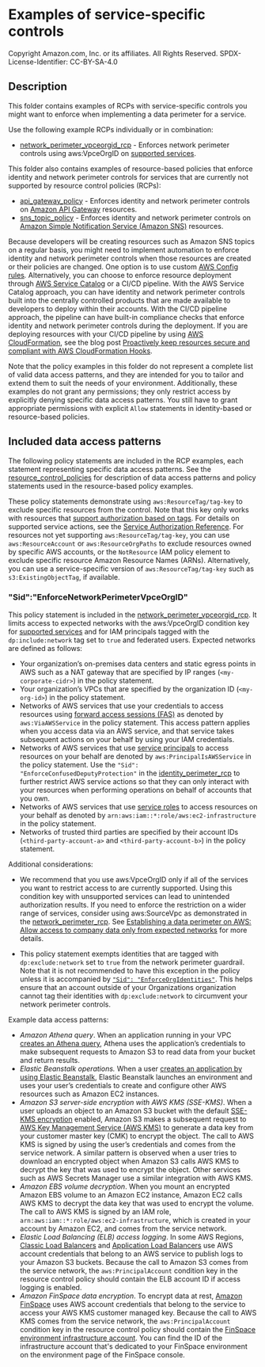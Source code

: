 # Examples of service-specific controls

Copyright Amazon.com, Inc. or its affiliates. All Rights Reserved. SPDX-License-Identifier: CC-BY-SA-4.0

## Description

This folder contains examples of RCPs with service-specific controls you might want to enforce when implementing a data perimeter for a service. 

Use the following example RCPs individually or in combination:

* [network_perimeter_vpceorgid_rcp](network_perimeter_vpceorgid_rcp.json) - Enforces network perimeter controls using aws:VpceOrgID on [supported services](https://docs.aws.amazon.com/IAM/latest/UserGuide/reference_policies_condition-keys.html#condition-keys-vpceorgid).

This folder also contains examples of resource-based policies that enforce identity and network perimeter controls for services that are currently not supported by resource control policies (RCPs):

* [api_gateway_policy](api_gateway_policy.json) - Enforces identity and network perimeter controls on [Amazon API Gateway](https://aws.amazon.com/api-gateway/) resources.
* [sns_topic_policy](sns_topic_policy.json) - Enforces identity and network perimeter controls on [Amazon Simple Notification Service (Amazon SNS)](https://aws.amazon.com/sns/) resources.

Because developers will be creating resources such as Amazon SNS topics on a regular basis, you might need to implement automation to enforce identity and network perimeter controls when those resources are created or their policies are changed. One option is to use custom [AWS Config rules](https://docs.aws.amazon.com/config/latest/developerguide/evaluate-config_develop-rules.html)_._ Alternatively, you can choose to enforce resource deployment through [AWS Service Catalog](https://aws.amazon.com/servicecatalog/?aws-service-catalog.sort-by=item.additionalFields.createdDate&aws-service-catalog.sort-order=desc) or a CI/CD pipeline. With the AWS Service Catalog approach, you can have identity and network perimeter controls built into the centrally controlled products that are made available to developers to deploy within their accounts. With the CI/CD pipeline approach, the pipeline can have built-in compliance checks that enforce identity and network perimeter controls during the deployment. If you are deploying resources with your CI/CD pipeline by using [AWS CloudFormation](https://aws.amazon.com/cloudformation/), see the blog post [Proactively keep resources secure and compliant with AWS CloudFormation Hooks](https://aws.amazon.com/blogs/mt/proactively-keep-resources-secure-and-compliant-with-aws-cloudformation-hooks/).

Note that the policy examples in this folder do not represent a complete list of valid data access patterns, and they are intended for you to tailor and extend them to suit the needs of your environment. Additionally, these examples do not grant any permissions; they only restrict access by explicitly denying specific data access patterns. You still have to grant appropriate permissions with explicit `Allow` statements in identity-based or resource-based policies.  

## Included data access patterns

The following policy statements are included in the RCP examples, each statement representing specific data access patterns. See the [resource_control_policies](../) for description of data access patterns and policy statements used in the resource-based policy examples.

These policy statements demonstrate using `aws:ResourceTag/tag-key` to exclude specific resources from the control. Note that this key only works with resources that [support authorization based on tags](https://docs.aws.amazon.com/IAM/latest/UserGuide/reference_aws-services-that-work-with-iam.html). For details on supported service actions, see the [Service Authorization Reference](https://docs.aws.amazon.com/service-authorization/latest/reference/reference.html). For resources not yet supporting `aws:ResourceTag/tag-key`, you can use `aws:ResourceAccount` or `aws:ResourceOrgPaths` to exclude resources owned by specific AWS accounts, or the `NotResource` IAM policy element to exclude specific resource Amazon Resource Names (ARNs). Alternatively, you can use a service-specific version of `aws:ResourceTag/tag-key` such as `s3:ExistingObjectTag`, if available.

### "Sid":"EnforceNetworkPerimeterVpceOrgID"

This policy statement is included in the [network_perimeter_vpceorgid_rcp](network_perimeter_vpceorgid_rcp.json). It limits access to expected networks with the aws:VpceOrgID condition key for [supported services](https://docs.aws.amazon.com/IAM/latest/UserGuide/reference_policies_condition-keys.html#condition-keys-vpceorgid) and for IAM principals tagged with the `dp:include:network` tag set to `true` and federated users. Expected networks are defined as follows:

* Your organization’s on-premises data centers and static egress points in AWS such as a NAT gateway that are specified by IP ranges (`<my-corporate-cidr>`) in the policy statement. 
* Your organization’s VPCs that are specified by the organization ID (`<my-org-id>`) in the policy statement.
* Networks of AWS services that use your credentials to access resources using [forward access sessions (FAS)](https://docs.aws.amazon.com/IAM/latest/UserGuide/access_forward_access_sessions.html) as denoted by `aws:ViaAWSService` in the policy statement. This access pattern applies when you access data via an AWS service, and that service takes subsequent actions on your behalf by using your IAM credentials. 
* Networks of AWS services that use [service principals](https://docs.aws.amazon.com/IAM/latest/UserGuide/reference_policies_elements_principal.html#principal-services) to access resources on your behalf are denoted by `aws:PrincipalIsAWSService` in the policy statement. Use the `"Sid": "EnforceConfusedDeputyProtection"` in the [identity_perimeter_rcp](../identity_perimeter_rcp.json) to further restrict AWS service actions so that they can only interact with your resources when performing operations on behalf of accounts that you own.
* Networks of AWS services that use [service roles](https://docs.aws.amazon.com/IAM/latest/UserGuide/id_roles_terms-and-concepts.html) to access resources on your behalf as denoted by `arn:aws:iam::*:role/aws:ec2-infrastructure` in the policy statement.
* Networks of trusted third parties are specified by their account IDs (`<third-party-account-a>` and `<third-party-account-b>`) in the policy statement.

Additional considerations:
* We recommend that you use aws:VpceOrgID only if all of the services you want to restrict access to are currently supported. Using this condition key with unsupported services can lead to unintended authorization results. If you need to enforce the restriction on a wider range of services, consider using aws:SourceVpc as demonstrated in the [network_perimeter_rcp](../network_perimeter_rcp.json). See [Establishing a data perimeter on AWS: Allow access to company data only from expected networks](https://aws.amazon.com/blogs/security/establishing-a-data-perimeter-on-aws-allow-access-to-company-data-only-from-expected-networks/) for more details.

* This policy statement exempts identities that are tagged with `dp:exclude:network` set to `true` from the network perimeter guardrail. Note that it is not recommended to have this exception in the policy unless it is accompanied by [`"Sid": "EnforceOrgIdentities"`](../#sidenforceorgidentities). This helps ensure that an account outside of your Organizations organization cannot tag their identities with `dp:exclude:network` to circumvent your network perimeter controls.

Example data access patterns:

* *Amazon Athena query*. When an application running in your VPC [creates an Athena query](https://docs.aws.amazon.com/athena/latest/ug/getting-started.html), Athena uses the application’s credentials to make subsequent requests to Amazon S3 to read data from your bucket and return results. 
* *Elastic Beanstalk operations.* When a user [creates an application by using Elastic Beanstalk](https://docs.aws.amazon.com/elasticbeanstalk/latest/dg/applications.html), Elastic Beanstalk launches an environment and uses your user’s credentials to create and configure other AWS resources such as Amazon EC2 instances. 
* *Amazon S3 server-side encryption with AWS KMS (SSE-KMS)*. When a user uploads an object to an Amazon S3 bucket with the default [SSE-KMS encryption](https://docs.aws.amazon.com/AmazonS3/latest/userguide/UsingKMSEncryption.html) enabled, Amazon S3 makes a subsequent request to [AWS Key Management Service (AWS KMS)](https://aws.amazon.com/kms/) to generate a data key from your customer master key (CMK) to encrypt the object. The call to AWS KMS is signed by using the user’s credentials and comes from the service network. A similar pattern is observed when a user tries to download an encrypted object when Amazon S3 calls AWS KMS to decrypt the key that was used to encrypt the object. Other services such as AWS Secrets Manager use a similar integration with AWS KMS.
* *Amazon EBS volume decryption*. When you mount an encrypted Amazon EBS volume to an Amazon EC2 instance, Amazon EC2 calls AWS KMS to decrypt the data key that was used to encrypt the volume. The call to AWS KMS is signed by an IAM role, `arn:aws:iam::*:role/aws:ec2-infrastructure`, which is created in your account by Amazon EC2, and comes from the service network.
* *Elastic Load Balancing (ELB) access logging*. In some AWS Regions, [Classic Load Balancers](https://docs.aws.amazon.com/elasticloadbalancing/latest/classic/enable-access-logs.html#attach-bucket-policy) and [Application Load Balancers](https://docs.aws.amazon.com/elasticloadbalancing/latest/application/load-balancer-access-logs.html#access-logging-bucket-permissions) use AWS account credentials that belong to an AWS service to publish logs to your Amazon S3 buckets. Because the call to Amazon S3 comes from the service network, the `aws:PrincipalAccount` condition key in the resource control policy should contain the ELB account ID if access logging is enabled.
* *Amazon FinSpace data encryption*. To encrypt data at rest, [Amazon FinSpace](https://aws.amazon.com/finspace/) uses AWS account credentials that belong to the service to access your AWS KMS customer managed key. Because the call to AWS KMS comes from the service network, the `aws:PrincipalAccount` condition key in the resource control policy should contain the [FinSpace environment infrastructure account](https://docs.aws.amazon.com/finspace/latest/userguide/data-sharing-lake-formation.html). You can find the ID of the infrastructure account that's dedicated to your FinSpace environment on the environment page of the FinSpace console.